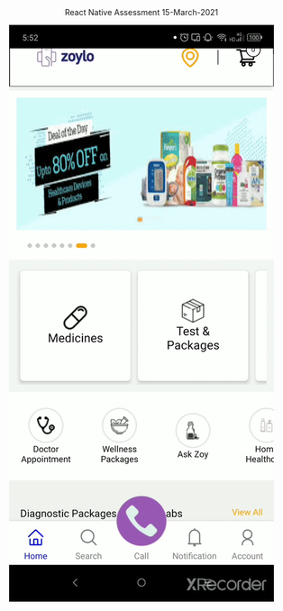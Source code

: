 <div align="center">
React Native Assessment 15-March-2021


![Video](./Screenshots/video.gif)

</div>

